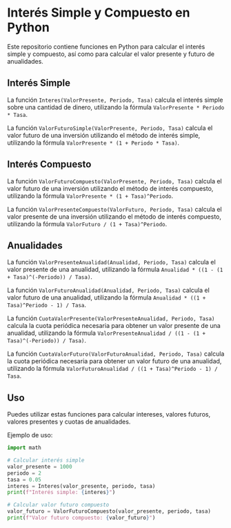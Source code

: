 # Interés Simple y Compuesto en Python

Este repositorio contiene funciones en Python para calcular el interés simple y compuesto, así como para calcular el valor presente y futuro de anualidades.

## Interés Simple

La función `Interes(ValorPresente, Periodo, Tasa)` calcula el interés simple sobre una cantidad de dinero, utilizando la fórmula `ValorPresente * Periodo * Tasa`.

La función `ValorFuturoSimple(ValorPresente, Periodo, Tasa)` calcula el valor futuro de una inversión utilizando el método de interés simple, utilizando la fórmula `ValorPresente * (1 + Periodo * Tasa)`.

## Interés Compuesto

La función `ValorFuturoCompuesto(ValorPresente, Periodo, Tasa)` calcula el valor futuro de una inversión utilizando el método de interés compuesto, utilizando la fórmula `ValorPresente * (1 + Tasa)^Periodo`.

La función `ValorPresenteCompuesto(ValorFuturo, Periodo, Tasa)` calcula el valor presente de una inversión utilizando el método de interés compuesto, utilizando la fórmula `ValorFuturo / (1 + Tasa)^Periodo`.

## Anualidades

La función `ValorPresenteAnualidad(Anualidad, Periodo, Tasa)` calcula el valor presente de una anualidad, utilizando la fórmula `Anualidad * ((1 - (1 + Tasa)^(-Periodo)) / Tasa)`.

La función `ValorFuturoAnualidad(Anualidad, Periodo, Tasa)` calcula el valor futuro de una anualidad, utilizando la fórmula `Anualidad * ((1 + Tasa)^Periodo - 1) / Tasa`.

La función `CuotaValorPresente(ValorPresenteAnualidad, Periodo, Tasa)` calcula la cuota periódica necesaria para obtener un valor presente de una anualidad, utilizando la fórmula `ValorPresenteAnualidad / ((1 - (1 + Tasa)^(-Periodo)) / Tasa)`.

La función `CuotaValorFuturo(ValorFuturoAnualidad, Periodo, Tasa)` calcula la cuota periódica necesaria para obtener un valor futuro de una anualidad, utilizando la fórmula `ValorFuturoAnualidad / ((1 + Tasa)^Periodo - 1) / Tasa`.

## Uso

Puedes utilizar estas funciones para calcular intereses, valores futuros, valores presentes y cuotas de anualidades.

Ejemplo de uso:

```python
import math

# Calcular interés simple
valor_presente = 1000
periodo = 2
tasa = 0.05
interes = Interes(valor_presente, periodo, tasa)
print(f"Interés simple: {interes}")

# Calcular valor futuro compuesto
valor_futuro = ValorFuturoCompuesto(valor_presente, periodo, tasa)
print(f"Valor futuro compuesto: {valor_futuro}")
